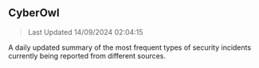 ## CyberOwl 
> Last Updated 14/09/2024 02:04:15 


A daily updated summary of the most frequent types of security incidents currently being reported from different sources.

